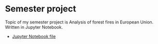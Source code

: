 # Semester project
Topic of my semester project is Analysis of forest fires in European Union. Written in Jupyter Notebook.
- [Jupyter Notebook file](/Seminarski_rad.ipynb)
